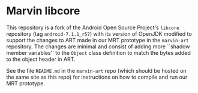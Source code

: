 # Marvin libcore

This repository is a fork of the Android Open Source Project's `libcore`
repository (tag `android-7.1.1_r57`) with its version of OpenJDK modified to
support the changes to ART made in our MRT prototype in the `marvin-art`
repository. The changes are minimal and consist of adding more ``shadow member
variables'' to the `Object` class definition to match the bytes added to the
object header in ART.

See the file `README.md` in the `marvin-art` repo (which should be hosted on
the same site as this repo) for instructions on how to compile and run our MRT
prototype.
